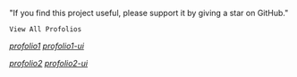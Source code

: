 "If you find this project useful, please support it by giving a star on GitHub."


`View All Profolios`

[*profolio1*](https://github.com/hninthuzar/profolio1) 
[*profolio1-ui*](https://hninthuzar.github.io/profolio1) 

[*profolio2*](https://github.com/hninthuzar/profolio2) 
[*profolio2-ui*](https://hninthuzar.github.io/profolio2) 